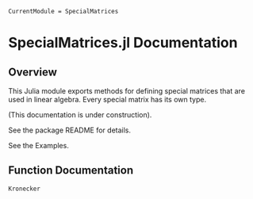 ```@meta
CurrentModule = SpecialMatrices
```

# SpecialMatrices.jl Documentation

## Overview

This Julia module exports methods for defining
special matrices
that are used in linear algebra.
Every special matrix has its own type. 

(This documentation is under construction).

See the package README
for details.

See the Examples.

## Function Documentation
```@docs
Kronecker
```
